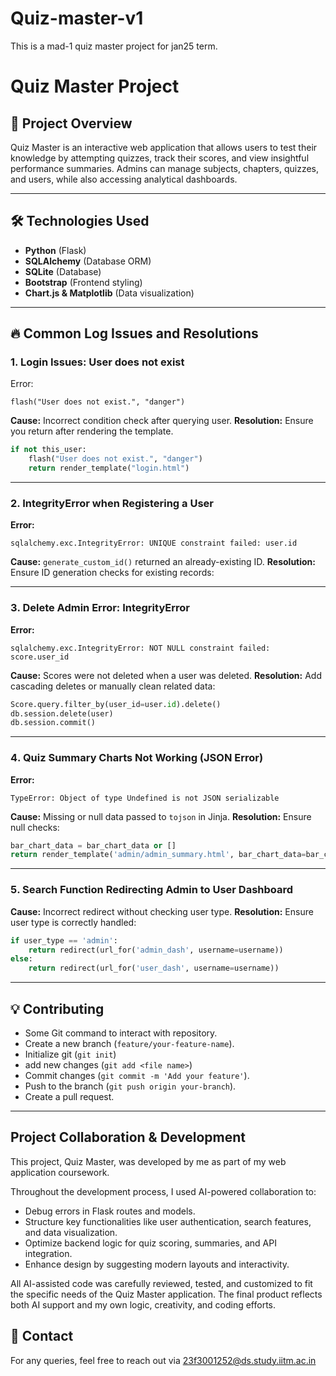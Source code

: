 # Quiz-master-v1
This is a mad-1 quiz master project for jan25 term.

# Quiz Master Project

## 📄 Project Overview

Quiz Master is an interactive web application that allows users to test their knowledge by attempting quizzes, track their scores, and view insightful performance summaries. Admins can manage subjects, chapters, quizzes, and users, while also accessing analytical dashboards.

---

## 🛠️ Technologies Used

- **Python** (Flask)
- **SQLAlchemy** (Database ORM)
- **SQLite** (Database)
- **Bootstrap** (Frontend styling)
- **Chart.js & Matplotlib** (Data visualization)

---

## 🔥 Common Log Issues and Resolutions

### 1️. Login Issues: User does not exist

Error:

```
flash("User does not exist.", "danger")
```

**Cause:** Incorrect condition check after querying user.
**Resolution:** Ensure you return after rendering the template.

```python
if not this_user:
    flash("User does not exist.", "danger")
    return render_template("login.html")
```

---

### 2️. **IntegrityError when Registering a User**

**Error:**

```
sqlalchemy.exc.IntegrityError: UNIQUE constraint failed: user.id
```

**Cause:** `generate_custom_id()` returned an already-existing ID.
**Resolution:** Ensure ID generation checks for existing records:


---

### 3️. **Delete Admin Error: IntegrityError**

**Error:**

```
sqlalchemy.exc.IntegrityError: NOT NULL constraint failed: score.user_id
```

**Cause:** Scores were not deleted when a user was deleted.
**Resolution:** Add cascading deletes or manually clean related data:

```python
Score.query.filter_by(user_id=user.id).delete()
db.session.delete(user)
db.session.commit()
```

---

### 4️. **Quiz Summary Charts Not Working (JSON Error)**

**Error:**

```
TypeError: Object of type Undefined is not JSON serializable
```

**Cause:** Missing or null data passed to `tojson` in Jinja.
**Resolution:** Ensure null checks:

```python
bar_chart_data = bar_chart_data or []
return render_template('admin/admin_summary.html', bar_chart_data=bar_chart_data)
```

---

### 5️. **Search Function Redirecting Admin to User Dashboard**

**Cause:** Incorrect redirect without checking user type.
**Resolution:** Ensure user type is correctly handled:

```python
if user_type == 'admin':
    return redirect(url_for('admin_dash', username=username))
else:
    return redirect(url_for('user_dash', username=username))
```

---

## 💡 **Contributing**

-  Some Git command to interact with repository.
- Create a new branch (`feature/your-feature-name`).
- Initialize git (`git init`)
- add new changes (`git add <file name>`)
- Commit changes (`git commit -m 'Add your feature'`).
- Push to the branch (`git push origin your-branch`).
- Create a pull request.

---

## Project Collaboration & Development
This project, Quiz Master, was developed by me as part of my web application coursework.

Throughout the development process, I used AI-powered collaboration to:

- Debug errors in Flask routes and models.
- Structure key functionalities like user authentication, search features, and data visualization.
- Optimize backend logic for quiz scoring, summaries, and API integration.
- Enhance design by suggesting modern layouts and interactivity.

All AI-assisted code was carefully reviewed, tested, and customized to fit the specific needs of the Quiz Master application. The final product reflects both AI support and my own logic, creativity, and coding efforts.

## 📧 **Contact**

For any queries, feel free to reach out via [23f3001252@ds.study.iitm.ac.in](mailto\\23f3001252@ds.study.iitm.ac.in)

